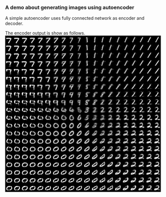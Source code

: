 ### A demo about generating images using autoencoder

A simple autoencoder uses fully connected network as encoder and decoder.


The encoder output is show as follows.
![Generated images](generated_images.png)